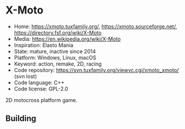 # X-Moto

- Home: https://xmoto.tuxfamily.org/, https://xmoto.sourceforge.net/, https://directory.fsf.org/wiki/X-Moto
- Media: https://en.wikipedia.org/wiki/X-Moto
- Inspiration: Elasto Mania
- State: mature, inactive since 2014
- Platform: Windows, Linux, macOS
- Keyword: action, remake, 2D, racing
- Code repository: https://svn.tuxfamily.org/viewvc.cgi/xmoto_xmoto/ (svn lost)
- Code language: C++
- Code license: GPL-2.0

2D motocross platform game.

## Building
